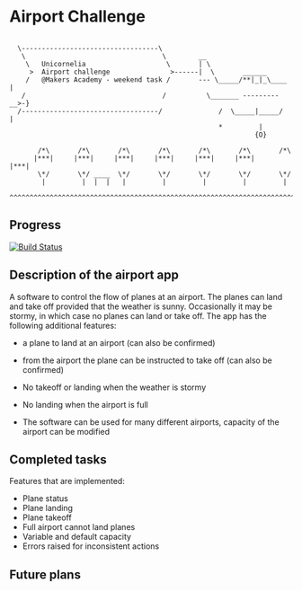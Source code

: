 Airport Challenge
=================

```

  \----------------------------------\
   \                                  \        __
    \   Unicornelia                    \       | \
     >  Airport challenge               >------|  \       ______
    /   @Makers Academy - weekend task /       --- \_____/**|_|_\____  |
   /                                  /          \_______ --------- __>-}
  /----------------------------------/              /  \_____|_____/   |
                                                    *         |
                                                             {O}

       /*\       /*\       /*\       /*\       /*\       /*\       /*\
      |***|     |***|     |***|     |***|     |***|     |***|     |***|
       \*/       \*/ ____  \*/       \*/       \*/       \*/       \*/
        |         |  |  |   |         |         |         |         |
  ^^^^^^^^^^^^^^^^^^^^^^^^^^^^^^^^^^^^^^^^^^^^^^^^^^^^^^^^^^^^^^^^^^^^^^^^^

```

Progress
---------

[![Build Status](https://travis-ci.org/makersacademy/airport_challenge.svg?branch=master)](https://travis-ci.org/makersacademy/airport_challenge)


Description of the airport app
-------

A software to control the flow of planes at an airport. The planes can land and take off provided that the weather is sunny. Occasionally it may be stormy, in which case no planes can land or take off. The app has the following additional features:


* a plane to land at an airport (can also be confirmed)

* from the airport the plane can be instructed to take off (can also be confirmed)

* No takeoff or landing when the weather is stormy

* No landing when the airport is full

* The software can be used for many different airports, capacity of the airport can be modified


Completed tasks
-------

Features that are implemented:

 * Plane status
 * Plane landing
 * Plane takeoff
 * Full airport cannot land planes
 * Variable and default capacity
 * Errors raised for inconsistent actions

Future plans
----------
